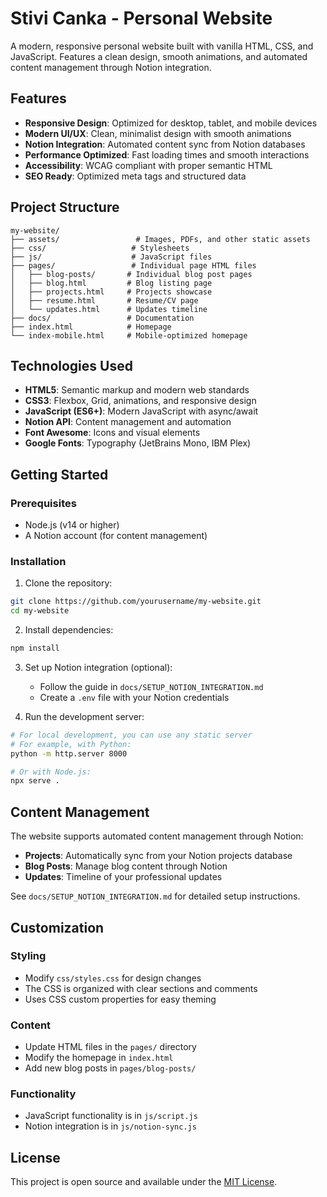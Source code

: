 # Stivi Canka - Personal Website

A modern, responsive personal website built with vanilla HTML, CSS, and JavaScript. Features a clean design, smooth animations, and automated content management through Notion integration.

## Features

- **Responsive Design**: Optimized for desktop, tablet, and mobile devices
- **Modern UI/UX**: Clean, minimalist design with smooth animations
- **Notion Integration**: Automated content sync from Notion databases
- **Performance Optimized**: Fast loading times and smooth interactions
- **Accessibility**: WCAG compliant with proper semantic HTML
- **SEO Ready**: Optimized meta tags and structured data

## Project Structure

```text
my-website/
├── assets/                 # Images, PDFs, and other static assets
├── css/                   # Stylesheets
├── js/                    # JavaScript files
├── pages/                 # Individual page HTML files
│   ├── blog-posts/       # Individual blog post pages
│   ├── blog.html         # Blog listing page
│   ├── projects.html     # Projects showcase
│   ├── resume.html       # Resume/CV page
│   └── updates.html      # Updates timeline
├── docs/                 # Documentation
├── index.html            # Homepage
└── index-mobile.html     # Mobile-optimized homepage
```

## Technologies Used

- **HTML5**: Semantic markup and modern web standards
- **CSS3**: Flexbox, Grid, animations, and responsive design
- **JavaScript (ES6+)**: Modern JavaScript with async/await
- **Notion API**: Content management and automation
- **Font Awesome**: Icons and visual elements
- **Google Fonts**: Typography (JetBrains Mono, IBM Plex)

## Getting Started

### Prerequisites

- Node.js (v14 or higher)
- A Notion account (for content management)

### Installation

1. Clone the repository:

```bash
git clone https://github.com/yourusername/my-website.git
cd my-website
```

2. Install dependencies:

```bash
npm install
```

3. Set up Notion integration (optional):

   - Follow the guide in `docs/SETUP_NOTION_INTEGRATION.md`
   - Create a `.env` file with your Notion credentials

4. Run the development server:

```bash
# For local development, you can use any static server
# For example, with Python:
python -m http.server 8000

# Or with Node.js:
npx serve .
```

## Content Management

The website supports automated content management through Notion:

- **Projects**: Automatically sync from your Notion projects database
- **Blog Posts**: Manage blog content through Notion
- **Updates**: Timeline of your professional updates

See `docs/SETUP_NOTION_INTEGRATION.md` for detailed setup instructions.

## Customization

### Styling

- Modify `css/styles.css` for design changes
- The CSS is organized with clear sections and comments
- Uses CSS custom properties for easy theming

### Content

- Update HTML files in the `pages/` directory
- Modify the homepage in `index.html`
- Add new blog posts in `pages/blog-posts/`

### Functionality

- JavaScript functionality is in `js/script.js`
- Notion integration is in `js/notion-sync.js`


## License

This project is open source and available under the [MIT License](LICENSE).